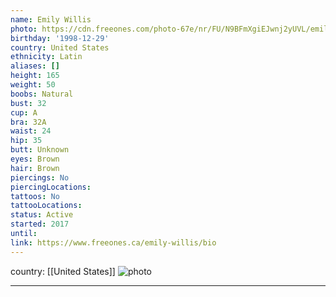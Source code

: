 ```yaml
---
name: Emily Willis
photo: https://cdn.freeones.com/photo-67e/nr/FU/N9BFmXgiEJwnj2yUVL/emily-willis-avatar_teaser.png
birthday: '1998-12-29'
country: United States
ethnicity: Latin
aliases: []
height: 165
weight: 50
boobs: Natural
bust: 32
cup: A
bra: 32A
waist: 24
hip: 35
butt: Unknown
eyes: Brown
hair: Brown
piercings: No
piercingLocations:
tattoos: No
tattooLocations:
status: Active
started: 2017
until:
link: https://www.freeones.ca/emily-willis/bio
---
```

country: [[United States]]
![photo](https://cdn.freeones.com/photo-67e/nr/FU/N9BFmXgiEJwnj2yUVL/emily-willis-avatar_teaser.png)
***

